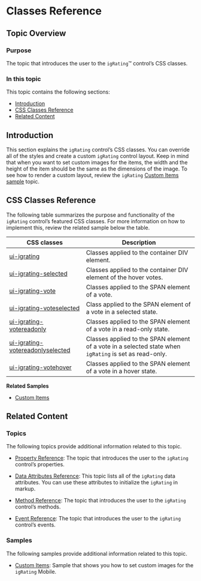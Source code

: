 ﻿<!--
|metadata|
{
    "fileName": "igrating-classes-reference",
    "controlName": "igRatingMobile",
    "tags": ["Styling"]
}
|metadata|
-->

# Classes Reference

## Topic Overview

### Purpose

The topic that introduces the user to the `igRating`™ control’s CSS classes.

### In this topic

This topic contains the following sections:

-   [Introduction](#introduction)
-   [CSS Classes Reference](#css-reference)
-   [Related Content](#related-content)



## <a id="introduction"></a>Introduction

This section explains the `igRating` control’s CSS classes. You can override all of the styles and create a custom `igRating` control layout. Keep in mind that when you want to set custom images for the items, the width and the height of the item should be the same as the dimensions of the image. To see how to render a custom layout, review the `igRating` [Custom Items sample](%%SamplesUrl%%/mobile-rating/custom-items) topic.



## <a id="css-reference"></a>CSS Classes Reference

The following table summarizes the purpose and functionality of the `igRating` control’s featured CSS classes. For more information on how to implement this, review the related sample below the table.

CSS classes| Description
---|---
[ui-igrating](%%jQueryApiUrl%%/mobile.igRating#theming:ui-igrating)|Classes applied to the container DIV element.
[ui-igrating-selected](%%jQueryApiUrl%%/mobile.igRating#theming:ui-igrating-selected)|Classes applied to the container DIV element of the hover votes.
[ui-igrating-vote](%%jQueryApiUrl%%/mobile.igRating#theming:ui-igrating-vote)|Classes applied to the SPAN element of a vote.
[ui-igrating-voteselected](%%jQueryApiUrl%%/mobile.igRating#theming:ui-igrating-voteselected)|Class applied to the SPAN element of a vote in a selected state.
[ui-igrating-votereadonly](%%jQueryApiUrl%%/mobile.igRating#theming:ui-igrating-votereadonly)|Classes applied to the SPAN element of a vote in a read-only state.
[ui-igrating-votereadonlyselected](%%jQueryApiUrl%%/mobile.igRating#theming:ui-igrating-votereadonlyselected)|Classes applied to the SPAN element of a vote in a selected state when `igRating` is set as read-only.
[ui-igrating-votehover](%%jQueryApiUrl%%/mobile.igRating#theming:ui-igrating-votehover)|Classes applied to the SPAN element of a vote in a hover state.

**Related Samples**

-   [Custom Items](%%SamplesUrl%%/mobile-rating/custom-items)



## <a id="related-content"></a>Related Content

### Topics

The following topics provide additional information related to this topic.

- [Property Reference](igRating-Property-Reference.html): The topic that introduces the user to the `igRating` control’s properties.

- [Data Attributes Reference](igRating-Data-Attributes-Reference.html): This topic lists all of the `igRating` data attributes. You can use these attributes to initialize the `igRating` in markup.

- [Method Reference](igRating-Method-Reference.html): The topic that introduces the user to the `igRating` control’s methods.

- [Event Reference](igRating-Event-Reference.html): The topic that introduces the user to the `igRating` control’s events.

### Samples

The following samples provide additional information related to this topic.

- [Custom Items](%%SamplesUrl%%/mobile-rating/custom-items): Sample that shows you how to set custom images for the `igRating` Mobile.





 

 



